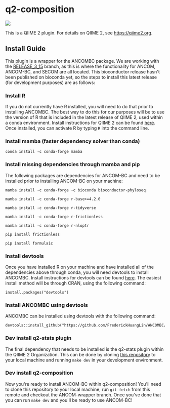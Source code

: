 # q2-composition

![](https://github.com/qiime2/q2-composition/workflows/ci/badge.svg)

This is a QIIME 2 plugin. For details on QIIME 2, see https://qiime2.org.

## Install Guide

This plugin is a wrapper for the ANCOMBC package. We are working with the
[RELEASE_3_15](https://github.com/FrederickHuangLin/ANCOMBC/tree/RELEASE_3_15)
branch, as this is where the functionality for ANCOM, ANCOM-BC, and SECOM are
all located. This bioconductor release hasn't been published on bioconda yet,
so the steps to install this latest release (for development purposes) are as
follows:

### Install R

If you do not currently have R installed, you will need to do that prior to
installing ANCOMBC. The best way to do this for our purposes will be to use
the version of R that is included in the latest release of QIIME 2, used within
a conda environment. Install instructions for QIIME 2 can be found
[here](https://docs.qiime2.org/2022.2/install/native/#install-qiime-2-within-a-conda-environment).
Once installed, you can activate R by typing `R` into the command line.

### Install mamba (faster dependency solver than conda)
```
conda install -c conda-forge mamba
```

### Install missing dependencies through mamba and pip
The following packages are dependencies for ANCOM-BC and need to be installed prior to installing
ANCOM-BC on your machine:

```
mamba install -c conda-forge -c bioconda bioconductor-phyloseq
```
```
mamba install -c conda-forge r-base>=4.2.0
```
```
mamba install -c conda-forge r-tidyverse
```
```
mamba install -c conda-forge r-frictionless
```
```
mamba install -c conda-forge r-nloptr
```
```
pip install frictionless
```
```
pip install formulaic
```

### Install devtools
Once you have installed R on your machine and have installed all of the dependencies above through conda,
you will need devtools to install ANCOMBC. Install instructions for devtools can be found
[here](https://github.com/r-lib/devtools). The easiest install method will be
through CRAN, using the following command:
```
install.packages("devtools")
```

### Install ANCOMBC using devtools
ANCOMBC can be installed using devtools with the following command:
```
devtools::install_github("https://github.com/FrederickHuangLin/ANCOMBC/commit/543c77a2eb67f9b781ba8fe585932dee45d4d452")
```

### Dev install q2-stats plugin
The final dependency that needs to be installed is the q2-stats plugin within the QIIME 2 Organization.
This can be done by cloning [this repository](https://github.com/qiime2/q2-stats) to your local machine
and running `make dev` in your development environment.

### Dev install q2-composition
Now you're ready to install ANCOM-BC within q2-composition! You'll need to clone this repository to your local machine, run `git fetch` from this remote and checkout the ANCOM-wrapper branch. Once you've done that you can run `make dev` and you'll be ready to use ANCOM-BC!

